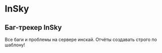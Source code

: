 # InSky
## Баг-трекер InSky
Все баги и проблемы на сервере инскай. Отчёты создавать строго по шаблону!
